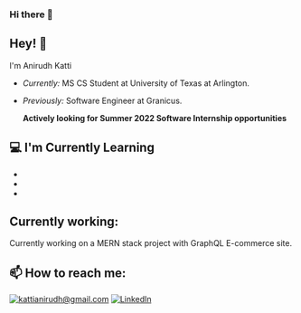 ### Hi there 👋

<!--
**kattianirudh/kattianirudh** is a ✨ _special_ ✨ repository because its `README.md` (this file) appears on your GitHub profile.

Here are some ideas to get you started:

- 🔭 I’m currently working on ...
- 🌱 I’m currently learning ...
- [👯]() I’m looking to collaborate on ...
- 🤔 I’m looking for help with ...
- 💬 Ask me about ...
- 📫 How to reach me: ...
- 😄 Pronouns: ...
- ⚡ Fun fact: ...
-->

<h2>Hey! 👋</h2>

I'm Anirudh Katti 
- <i>Currently:</i> MS CS Student at University of Texas at Arlington. 

- <i>Previously:</i> Software Engineer at Granicus.

  <b> Actively looking for Summer 2022 Software Internship opportunities </b>

  

<h2>💻 I'm Currently Learning</h2>

- [Next.js]: https://nextjs.org/

- [GraphQL]: https://graphql.org/

- [Golang]: https://golang.org/

<h2>Currently working:</h2>

Currently working on a MERN stack project with GraphQL E-commerce site. 



<h2>📫 How to reach me:</h2>

<a href="mailto:kattianirudh@gmail.com">![kattianirudh@gmail.com](https://img.shields.io/badge/Gmail-D14836?style=for-the-badge&logo=gmail&logoColor=white)</a> <a href="https://www.linkedin.com/in/kattianirudh/">![LinkedIn](https://img.shields.io/badge/LinkedIn-0077B5?style=for-the-badge&logo=linkedin&logoColor=white)</a>






